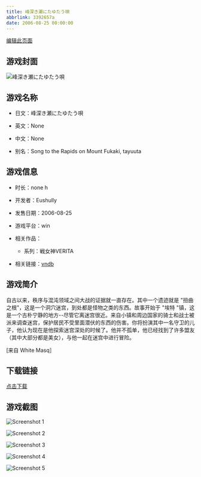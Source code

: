 ```yaml
---
title: 峰深き瀬にたゆたう唄
abbrlink: 3392657a
date: 2006-08-25 00:00:00
---
```

[编辑此页面](https://github.com/ACG-3/ADV3-source/blob/main/source/_posts/%E5%B3%B0%E6%B7%B1%E3%81%8D%E7%80%AC%E3%81%AB%E3%81%9F%E3%82%86%E3%81%9F%E3%81%86%E5%94%84.md)

## 游戏封面

![峰深き瀬にたゆたう唄](https://pan.timero.xyz/d/onedrive/img_lib_001/%E5%B3%B0%E6%B7%B1%E3%81%8D%E7%80%AC%E3%81%AB%E3%81%9F%E3%82%86%E3%81%9F%E3%81%86%E5%94%84_cover.avif)


## 游戏名称

- 日文：峰深き瀬にたゆたう唄
- 英文：None
- 中文：None

- 别名：Song to the Rapids on Mount Fukaki, tayuuta


## 游戏信息

- 时长：none h
- 开发者：Eushully
- 发售日期：2006-08-25
- 游戏平台：win
- 相关作品：
   - 系列：戦女神VERITA

- 相关链接：[vndb](https://vndb.org/v505)


## 游戏简介

自古以来，秩序与混沌领域之间大战的证据就一直存在。其中一个遗迹就是 "扭曲之根"，这是一个洞穴迷宫，到处都是怪物之类的东西。故事开始于 "埃特 "镇，这是一个古朴宁静的地方--尽管它离迷宫很近。来自小镇和周边国家的骑士和战士被派来调查迷宫，保护居民不受里面潜伏的东西的伤害。你将扮演其中一名守卫的儿子，他认为现在是他探索迷宫深处的时候了。他并不孤单，他已经找到了许多盟友（其中大部分都是美女），与他一起在迷宫中进行冒险。

[来自 White Masq］


## 下载链接

[点击下载](https://pan.timero.xyz/onedrive/adv_lib_001/%E5%B3%B0%E6%B7%B1%E3%81%8D%E7%80%AC%E3%81%AB%E3%81%9F%E3%82%86%E3%81%9F%E3%81%86%E5%94%84)


## 游戏截图


![Screenshot 1](https://pan.timero.xyz/d/onedrive/img_lib_001/%E5%B3%B0%E6%B7%B1%E3%81%8D%E7%80%AC%E3%81%AB%E3%81%9F%E3%82%86%E3%81%9F%E3%81%86%E5%94%84_Screenshot_1.avif)

![Screenshot 2](https://pan.timero.xyz/d/onedrive/img_lib_001/%E5%B3%B0%E6%B7%B1%E3%81%8D%E7%80%AC%E3%81%AB%E3%81%9F%E3%82%86%E3%81%9F%E3%81%86%E5%94%84_Screenshot_2.avif)

![Screenshot 3](https://pan.timero.xyz/d/onedrive/img_lib_001/%E5%B3%B0%E6%B7%B1%E3%81%8D%E7%80%AC%E3%81%AB%E3%81%9F%E3%82%86%E3%81%9F%E3%81%86%E5%94%84_Screenshot_3.avif)

![Screenshot 4](https://pan.timero.xyz/d/onedrive/img_lib_001/%E5%B3%B0%E6%B7%B1%E3%81%8D%E7%80%AC%E3%81%AB%E3%81%9F%E3%82%86%E3%81%9F%E3%81%86%E5%94%84_Screenshot_4.avif)

![Screenshot 5](https://pan.timero.xyz/d/onedrive/img_lib_001/%E5%B3%B0%E6%B7%B1%E3%81%8D%E7%80%AC%E3%81%AB%E3%81%9F%E3%82%86%E3%81%9F%E3%81%86%E5%94%84_Screenshot_5.avif)

